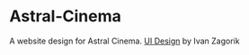 # Astral-Cinema
A website design for Astral Cinema. [UI Design](https://www.behance.net/gallery/79555113/Astral-Cinema) by Ivan Zagorik 
